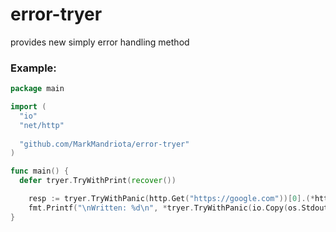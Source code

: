 # error-tryer
provides new simply error handling method

### Example:
```go
package main

import (
  "io"
  "net/http"
  
  "github.com/MarkMandriota/error-tryer"
)

func main() {
  defer tryer.TryWithPrint(recover())

	resp := tryer.TryWithPanic(http.Get("https://google.com"))[0].(*http.Response)
	fmt.Printf("\nWritten: %d\n", *tryer.TryWithPanic(io.Copy(os.Stdout, resp.Body))[0].(*int64))
}
```
